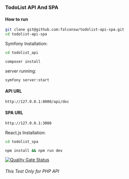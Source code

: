 ### TodoList API And SPA
#### How to run

```bash
git clone git@github.com:falconsw/todolist-api-spa.git
cd todolist-api-spa
```

Symfony Installation:
```bash
cd todolist_api
```

```bash
composer install
```
server running:
```bash
symfony server:start
```

#### API URL

```bash
http://127.0.0.1:8000/api/doc
```

#### SPA URL

```bash
http://127.0.0.1:3000
```
React.js Installation:
```bash
cd todolist_spa
```

```bash
npm install && npm run dev
```


[![Quality Gate Status](https://sonarcloud.io/api/project_badges/measure?project=falconsw_todolist-api-spa&metric=alert_status)](https://sonarcloud.io/dashboard?id=falconsw_todolist-api-spa)
######  This Test Only for PHP API
